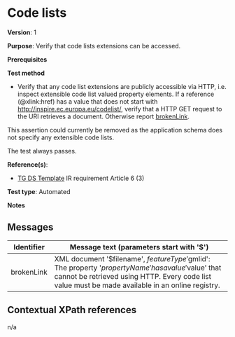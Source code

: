 # Code lists

**Version**: 1

**Purpose**: Verify that code lists extensions can be accessed.

**Prerequisites**

**Test method**

* Verify that any code list extensions are publicly accessible via HTTP, i.e. inspect extensible code list valued property elements. If a reference (@xlink:href) has a value that does not start with http://inspire.ec.europa.eu/codelist/, verify that a HTTP GET request to the URI retrieves a document. Otherwise report [brokenLink](#brokenLink).

This assertion could currently be removed as the application schema does not specify any extensible code lists.

The test always passes.

**Reference(s)**: 

* [TG DS Template](http://inspire.ec.europa.eu/id/ats/data-gn/3.1/gn-ia/README#ref_TG_DS_tmpl) IR requirement Article 6 (3)

**Test type**: Automated

**Notes**

## Messages

Identifier  |  Message text (parameters start with '$')
---------------------------------------------------------- | -------------------------------------------------------------------------
brokenLink <a name="brokenLink"/>  |  XML document '$filename', $featureType '$gmlid': The property '$propertyName' has a value '$value' that cannot be retrieved using HTTP. Every code list value must be made available in an online registry. 

## Contextual XPath references

n/a

